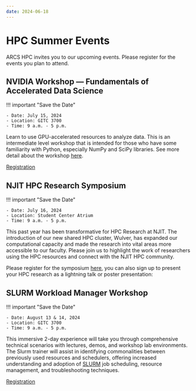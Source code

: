 ```yaml
---
date: 2024-06-18
---
```


# HPC Summer Events

ARCS HPC invites you to our upcoming events. Please register for the events you plan to attend.
 
 
## NVIDIA Workshop — Fundamentals of Accelerated Data Science 
!!! important "Save the Date"

    - Date: July 15, 2024
    - Location: GITC 3700
    - Time: 9 a.m. - 5 p.m.
 
Learn to use GPU-accelerated resources to analyze data. This is an intermediate level workshop that is intended for those who have some familiarity with Python, especially NumPy and SciPy libraries. See more detail about the workshop [here](https://www.nvidia.com/content/dam/en-zz/Solutions/deep-learning/deep-learning-education/DLI-Workshop-Fundamentals-of-Accelerated-Data-Science-with-RAPIDS.pdf).
 
[Registration](https://forms.gle/NhtvEUiY2st3eQoT6)
 
 
## NJIT HPC Research Symposium
!!! important "Save the Date"

    - Date: July 16, 2024
    - Location: Student Center Atrium
    - Time: 9 a.m. - 5 p.m.
 
This past year has been transformative for HPC Research at NJIT. The introduction of our new shared HPC cluster, Wulver, has expanded our computational capacity and made the research into vital areas more accessible to our faculty. Please join us to highlight the work of researchers using the HPC resources and connect with the NJIT HPC community. 
 
Please register for the symposium [here](https://forms.gle/NhtvEUiY2st3eQoT6), you can also sign up to present your HPC research as a lightning talk or poster presentation:  
 
 
## SLURM Workload Manager Workshop
!!! important "Save the Date"

    - Date: August 13 & 14, 2024
    - Location: GITC 3700
    - Time: 9 a.m. - 5 p.m.
 
This immersive 2-day experience will take you through comprehensive technical scenarios with lectures, demos, and workshop lab environments. The Slurm trainer will assist in identifying commonalities between previously used resources and schedulers, offering increased understanding and adoption of [SLURM](slurm.md) job scheduling, resource management, and troubleshooting techniques. 
 
[Registration](https://forms.gle/eS4wxqp8JkA28pPx7)